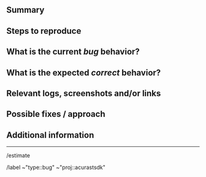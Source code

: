 <!---
1. Before opening a new issue, make sure it isn't a duplicate.

2. Include the name of the affected component, eg: account-transaction-list or scan-address

3. Fill all proposed paragraphs (even with NA, if nothing available)
--->

## Summary
<!--- Summarize the bug encountered concisely --->


## Steps to reproduce
<!--- How one can reproduce the issue - this is very important --->

## What is the current _bug_ behavior?
<!--- What actually happens --->

## What is the expected _correct_ behavior?
<!--- What you should see instead --->

## Relevant logs, screenshots and/or links
<!--- Paste any relevant logs - please use code blocks (```) to format console output,
logs, and code as it's tough to read otherwise. --->

## Possible fixes / approach
<!--- If you can, link to the line of code that might be responsible for the problem or describe how to solve it  --->

## Additional information
<!--- anything that might be important for whoever works with this issue  --->

----
<!--- if you know already how long it takes, add an estimate eg. 2h or 1d --->
/estimate

<!--- these standard labels will be added to this issue>--->
/label ~"type::bug" ~"proj::acurastsdk"
